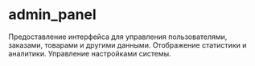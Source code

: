 # admin_panel
Предоставление интерфейса для управления пользователями, заказами, товарами и другими данными. Отображение статистики и аналитики. Управление настройками системы.
